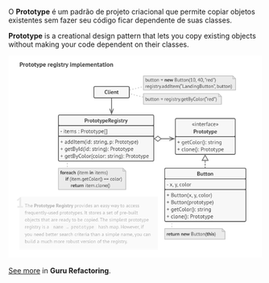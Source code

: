 O **Prototype** é um padrão de projeto criacional que permite copiar objetos existentes sem fazer seu código ficar dependente de suas classes.

**Prototype** is a creational design pattern that lets you copy existing objects without making your code dependent on their classes.

<p align="center">
  <img src="./pattern.png">
</p>

[See more](https://refactoring.guru/design-patterns/prototype) in **Guru Refactoring**.
